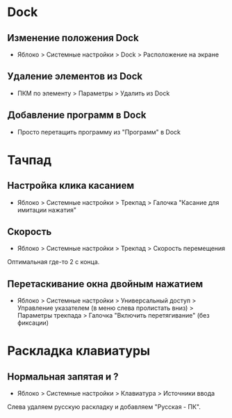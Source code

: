 # Dock

## Изменение положения Dock

* Яблоко > Системные настройки > Dock > Расположение на экране

## Удаление элементов из Dock

* ПКМ по элементу > Параметры > Удалить из Dock

## Добавление программ в Dock

* Просто перетащить программу из "Программ" в Dock

# Тачпад

## Настройка клика касанием

* Яблоко > Системные настройки > Трекпад > Галочка "Касание для имитации нажатия"

## Скорость

* Яблоко > Системные настройки > Трекпад > Скорость перемещения

Оптимальная где-то 2 с конца.

## Перетаскивание окна двойным нажатием

* Яблоко > Системные настройки > Универсальный доступ > Управление указателем (в меню слева пролистать вниз) > Параметры трекпада > Галочка "Включить перетягивание" (без фиксации)



# Раскладка клавиатуры

 ## Нормальная запятая и ?

* Яблоко > Системные настройки > Клавиатура > Источники ввода

Слева удаляем русскую раскладку и добавляем "Русская - ПК".
